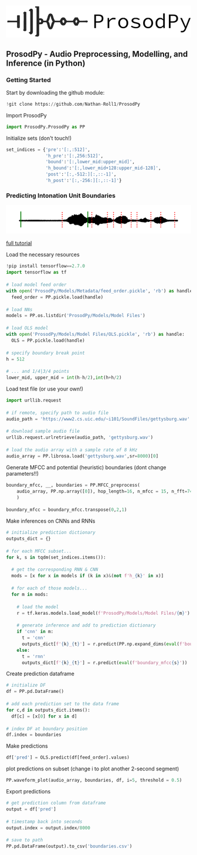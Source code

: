 <div id="header" align="left">
  <img src="https://raw.githubusercontent.com/Nathan-Roll1/ProsodPy/main/Paper/prosodpy_logo_3.png" width="550"/>
</div>

## ProsodPy - Audio Preprocessing, Modelling, and Inference (in Python)

### Getting Started
Start by downloading the github module:
```python
!git clone https://github.com/Nathan-Roll1/ProsodPy
```

Import ProsodPy
```python
import ProsodPy.ProsodPy as PP
```

Initialize sets (don't touch!)
```python
set_indices = {'pre':'[:,:512]',
               'h_pre':'[:,256:512]',
               'bound':'[:,lower_mid:upper_mid]',
               'h_bound':'[:,lower_mid+128:upper_mid-128]',
               'post':'[:,-512:][:,::-1]',
               'h_post':'[:,-256:][:,::-1]'}
```
### Predicting Intonation Unit Boundaries
<div align="left">
  <img src="https://raw.githubusercontent.com/Nathan-Roll1/ProsodPy/main/Paper/sample_prediction.png" width="550"/>
</div>

[full tutorial](https://github.com/Nathan-Roll1/ProsodPy/blob/main/Tutorials/inference.ipynb)

Load the necessary resources
```python
!pip install tensorflow==2.7.0
import tensorflow as tf

# load model feed order
with open('ProsodPy/Models/Metadata/feed_order.pickle', 'rb') as handle:
  feed_order = PP.pickle.load(handle)

# load NNs
models = PP.os.listdir('ProsodPy/Models/Model Files')

# load OLS model
with open('ProsodPy/Models/Model Files/OLS.pickle', 'rb') as handle:
  OLS = PP.pickle.load(handle)
  
# specify boundary break point
h = 512

# ... and 1/4|3/4 points
lower_mid, upper_mid = int(h-h/2),int(h+h/2)
```

Load test file (or use your own!)
```python
import urllib.request

# if remote, specify path to audio file
audio_path = 'https://www2.cs.uic.edu/~i101/SoundFiles/gettysburg.wav'

# download sample audio file
urllib.request.urlretrieve(audio_path, 'gettysburg.wav')

# load the audio array with a sample rate of 8 kHz
audio_array = PP.librosa.load('gettysburg.wav',sr=8000)[0]
```
Generate MFCC and potential (heuristic) boundaries (dont change parameters!!)
``` python
boundary_mfcc, __, boundaries = PP.MFCC_preprocess(
    audio_array, PP.np.array([0]), hop_length=16, n_mfcc = 15, n_fft=743, n_frames = 1024
    )

boundary_mfcc = boundary_mfcc.transpose(0,2,1)
```
Make inferences on CNNs and RNNs
```python
# initialize prediction dictionary
outputs_dict = {}

# for each MFCC subset...
for k, s in tqdm(set_indices.items()):

  # get the corresponding RNN & CNN
  mods = [x for x in models if (k in x)&(not f'h_{k}' in x)]

  # for each of those models...
  for m in mods:

    # load the model
    r = tf.keras.models.load_model(f'ProsodPy/Models/Model Files/{m}')

    # generate inference and add to prediction dictionary
    if 'cnn' in m:
      t = 'cnn'
      outputs_dict[f'{k}_{t}'] = r.predict(PP.np.expand_dims(eval(f'boundary_mfcc{s}'),3))
    else:
      t = 'rnn'
      outputs_dict[f'{k}_{t}'] = r.predict(eval(f'boundary_mfcc{s}'))
```

Create prediction dataframe
```python
# initialize DF
df = PP.pd.DataFrame()

# add each prediction set to the data frame
for c,d in outputs_dict.items():
  df[c] = [x[0] for x in d]

# index DF at boundary position
df.index = boundaries
```
Make predictions
```python
df['pred'] = OLS.predict(df[feed_order].values)
```

plot predictions on subset (change i to plot another 2-second segment)
```python
PP.waveform_plot(audio_array, boundaries, df, i=5, threshold = 0.5)
```

Export predictions
``` python
# get prediction column from dataframe
output = df['pred']

# timestamp back into seconds
output.index = output.index/8000

# save to path
PP.pd.DataFrame(output).to_csv('boundaries.csv')
```

